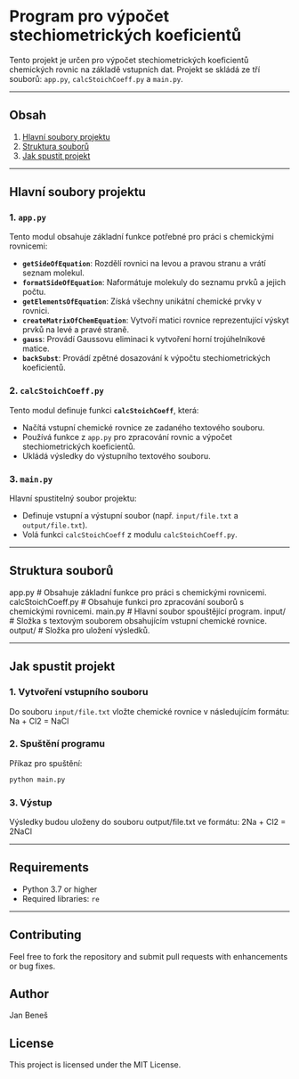 # Program pro výpočet stechiometrických koeficientů

Tento projekt je určen pro výpočet stechiometrických koeficientů chemických rovnic na základě vstupních dat. Projekt se skládá ze tří souborů: `app.py`, `calcStoichCoeff.py` a `main.py`.

---

## Obsah
1. [Hlavní soubory projektu](#hlavní-soubory-projektu)
2. [Struktura souborů](#struktura-souborů)
3. [Jak spustit projekt](#jak-spustit-projekt)

---

## Hlavní soubory projektu

### 1. `app.py`
Tento modul obsahuje základní funkce potřebné pro práci s chemickými rovnicemi:
- **`getSideOfEquation`**: Rozdělí rovnici na levou a pravou stranu a vrátí seznam molekul.
- **`formatSideOfEquation`**: Naformátuje molekuly do seznamu prvků a jejich počtu.
- **`getElementsOfEquation`**: Získá všechny unikátní chemické prvky v rovnici.
- **`createMatrixOfChemEquation`**: Vytvoří matici rovnice reprezentující výskyt prvků na levé a pravé straně.
- **`gauss`**: Provádí Gaussovu eliminaci k vytvoření horní trojúhelníkové matice.
- **`backSubst`**: Provádí zpětné dosazování k výpočtu stechiometrických koeficientů.

### 2. `calcStoichCoeff.py`
Tento modul definuje funkci **`calcStoichCoeff`**, která:
- Načítá vstupní chemické rovnice ze zadaného textového souboru.
- Používá funkce z `app.py` pro zpracování rovnic a výpočet stechiometrických koeficientů.
- Ukládá výsledky do výstupního textového souboru.

### 3. `main.py`
Hlavní spustitelný soubor projektu:
- Definuje vstupní a výstupní soubor (např. `input/file.txt` a `output/file.txt`).
- Volá funkci `calcStoichCoeff` z modulu `calcStoichCoeff.py`.

---

## Struktura souborů
app.py # Obsahuje základní funkce pro práci s chemickými rovnicemi.
calcStoichCoeff.py # Obsahuje funkci pro zpracování souborů s chemickými rovnicemi.
main.py # Hlavní soubor spouštějící program.
input/ # Složka s textovým souborem obsahujícím vstupní chemické rovnice. 
output/ # Složka pro uložení výsledků.

---

## Jak spustit projekt

### 1. Vytvoření vstupního souboru
Do souboru `input/file.txt` vložte chemické rovnice v následujícím formátu: Na + Cl2 = NaCl

### 2. Spuštění programu
Příkaz pro spuštění:
```bash
python main.py
```

### 3. Výstup
Výsledky budou uloženy do souboru output/file.txt ve formátu: 2Na + Cl2 = 2NaCl

---

## Requirements

- Python 3.7 or higher
- Required libraries: `re`

---

## Contributing

Feel free to fork the repository and submit pull requests with enhancements or bug fixes.

## Author

Jan Beneš

## License

This project is licensed under the MIT License.
